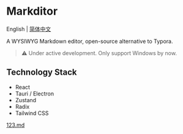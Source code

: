 # Markditor

English | [简体中文](./README.zh-CN.mdss)

A WYSIWYG Markdown editor, open-source alternative to Typora.

> ⚠️ Under active development. Only support Windows by now.

## Technology Stack

- React
- Tauri / Electron
- Zustand
- Radix
- Tailwind CSS

[123.md](./test/123.md)
